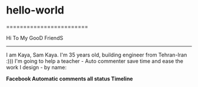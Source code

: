 # hello-world
========================

Hi 
To My GooD FriendS
 ******************
 I am Kaya, Sam Kaya. I'm 35 years old, building engineer from Tehran-Iran :)))
 I'm going to help a teacher - Auto commenter save time and ease the work I design - by name:

****Facebook Automatic comments all status Timeline****
